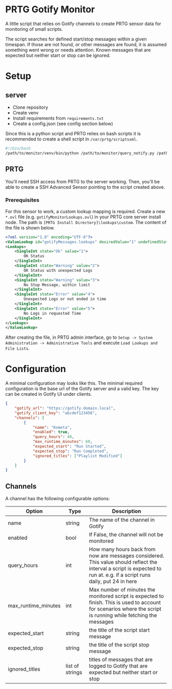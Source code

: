 # PRTG Gotify Monitor

A little script that relies on Gotify channels to create PRTG sensor data for monitoring of small scripts.

The script searches for defined start/stop messages within a given timespan. If those are not found, or other messages are found, it is assumed something went wrong or needs attention. Known messages that are expected but neither start or stop can be ignored.

# Setup

## server

- Clone repository
- Create venv
- Install requirements from `requirements.txt`
- Create a config.json (see config section below)

Since this is a python script and PRTG relies on bash scripts it is recommended to create a shell script in `/var/prtg/scriptsxml`.

```bash
#!/bin/bash
/path/to/monitor/venv/bin/python /path/to/monitor/query_notify.py /path/to/your/config.json
```

## PRTG

You'll need SSH access from PRTG to the server working. Then, you'll be able to create a SSH Advanced Sensor pointing to the script created above.

### Prerequisites

For this sensor to work, a custom lookup mapping is required. Create a new `*.ovl` file (e.g. `gotifyMonitorLookups.ovl`) in your PRTG core server install node. The path is `[PRTG Install Directory]\lookups\custom`. The content of the file is shown below.

```xml
<?xml version="1.0" encoding="UTF-8"?>
<ValueLookup id="gotifyMessages.lookups" desiredValue="1" undefinedState="Warning" xmlns:xsi="http://www.w3.org/2001/XMLSchema-instance" xsi:noNamespaceSchemaLocation="PaeValueLookup.xsd">
<Lookups>
    <SingleInt state="Ok" value="1">
        OK Status
    </SingleInt>
    <SingleInt state="Warning" value="2">
        OK Status with unexpected Logs
    </SingleInt>
    <SingleInt state="Warning" value="3">
        No Stop Message, within limit
    </SingleInt>
    <SingleInt state="Error" value="4">
        Unexpected Logs or not ended in time
    </SingleInt>
    <SingleInt state="Error" value="5">
        No Logs in requested Time
    </SingleInt>
</Lookups>
</ValueLookup>
```

After creating the file, in PRTG admin interface, go to `Setup -> System Administration -> Administrative Tools` and execute `Load Lookups and File Lists`.

# Configuration

A minimal configuration may looks like this. The minimal required configuration is the base url of the Gotify server and a valid key. The key can be created in Gotify UI under clients.

```json
{
    "gotify_url": "https://gotify.domain.local",
    "gotify_client_key": "abcdef123456",
    "channels": [
        {
            "name": "Kometa",
            "enabled": true,
            "query_hours": 48,
            "max_runtime_minutes": 60,
            "expected_start": "Run Started",
            "expected_stop": "Run Completed",
            "ignored_titles": ["Playlist Modified"]
        }
    ]
}
```

## Channels

A channel has the following configurable options:

| Option | Type | Description |
| --- | --- | --- |
| name | string | The name of the channel in Gotify |
| enabled | bool | If False, the channel will not be monitored |
| query_hours | int | How many hours back from now are messages considered. This value should reflect the interval a script is expected to run at. e.g. if a script runs daily, put 24 in here |
| max_runtime_minutes | int | Max number of minutes the monitored script is expected to finish. This is used to account for scenarios where the script is running while fetching the messages |
| expected_start | string | the title of the script start message |
| expected_stop | string | the title of the script stop message |
| ignored_titles | list of strings | titles of messages that are logged to Gotify that are expected but neither start or stop |
